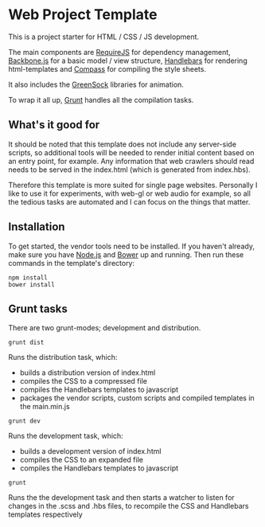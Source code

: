 # Web Project Template
This is a project starter for HTML / CSS / JS development.

The main components are [RequireJS](http://requirejs.org/) for dependency management,
[Backbone.js](http://backbonejs.org/) for a basic model / view structure, [Handlebars](http://handlebarsjs.com/)
for rendering html-templates and [Compass](http://compass-style.org/) for compiling the style sheets.

It also includes the [GreenSock](http://greensock.com/) libraries for animation.

To wrap it all up, [Grunt](http://gruntjs.com/) handles all the compilation tasks.

## What's it good for
It should be noted that this template does not include any server-side scripts, so additional tools will be needed to
render initial content based on an entry point, for example. Any information that web crawlers should read needs to be
served in the index.html (which is generated from index.hbs).

Therefore this template is more suited for single page websites. Personally I like to use it for experiments, with
web-gl or web audio for example, so all the tedious tasks are automated and I can focus on the things that matter.

## Installation
To get started, the vendor tools need to be installed. If you haven't already, make sure you have
[Node.js](http://nodejs.org/) and [Bower](http://bower.io/) up and running.
Then run these commands in the template's directory:
```
npm install
bower install
```

## Grunt tasks
There are two grunt-modes; development and distribution.
```
grunt dist
```
Runs the distribution task, which:
- builds a distribution version of index.html
- compiles the CSS to a compressed file
- compiles the Handlebars templates to javascript
- packages the vendor scripts, custom scripts and compiled templates in the main.min.js
```
grunt dev
```
Runs the development task, which:
- builds a development version of index.html
- compiles the CSS to an expanded file
- compiles the Handlebars templates to javascript
```
grunt
```
Runs the the development task and then starts a watcher to listen for changes in the
.scss and .hbs files, to recompile the CSS and Handlebars templates respectively
